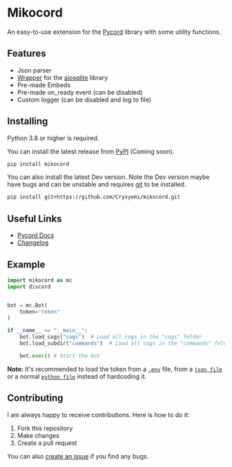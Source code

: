 # Mikocord

An easy-to-use extension for the [Pycord](https://github.com/Pycord-Development/pycord) library with some utility functions.

## Features

- Json parser
- [Wrapper](https://github.com/Cryxyemi/aiosqlite-wrapper) for the [aiosqlite](https://pypi.org/project/aiosqlite/) library
- Pre-made Embeds
- Pre-made on_ready event (can be disabled)
- Custom logger (can be disabled and log to file)

## Installing

Python 3.8 or higher is required.

You can install the latest release from [PyPI](https://pypi.org/project/mikocord/) (Coming soon).

```sh
pip install mikocord
```

You can also install the latest Dev version. Note the Dev version maybe have bugs and can be unstable
and requires [git](https://git-scm.com/downloads) to be installed.

```sh
pip install git+https://github.com/Cryxyemi/mikocord.git
```

## Useful Links

- [Pycord Docs](https://docs.pycord.dev/)
- [Changelog](https://github.com/Cryxyemi/mikocord/blob/main/Changelog.md)

## Example

```py
import mikocord as mc
import discord


bot = mc.Bot(
    token="token"
)

if __name__ == "__main__":
    bot.load_cogs("cogs")  # Load all cogs in the "cogs" folder
    bot.load_subdir("commands")  # Load all cogs in the "commands" folder and all subfolders

    bot.exec() # Start the bot
```

**Note:** It's recommended to load the token from a [`.env`](https://pypi.org/project/python-dotenv/) file, from a [`json file`](https://docs.python.org/3/library/json.html) or a normal [`python file`](https://docs.python.org/3/tutorial/modules.html)
instead of hardcoding it.

## Contributing

I am always happy to receive contributions. Here is how to do it:

1. Fork this repository
2. Make changes
3. Create a pull request

You can also [create an issue](https://github.com/Cryxyemi/mikocord/issues/new) if you find any bugs.
